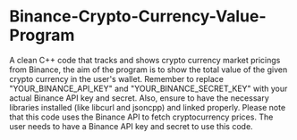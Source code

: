 # Binance-Crypto-Currency-Value-Program
A clean C++ code that tracks and shows crypto currency market pricings from Binance, the aim of the program is to show the total value of the given crypto currency in the user's wallet.
Remember to replace "YOUR_BINANCE_API_KEY" and "YOUR_BINANCE_SECRET_KEY" with your actual Binance API key and secret. Also, ensure to have the necessary libraries installed (like libcurl and jsoncpp) and linked properly.
Please note that this code uses the Binance API to fetch cryptocurrency prices. The user needs to have a Binance API key and secret to use this code.

